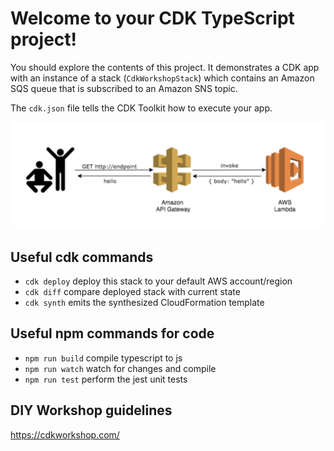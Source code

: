 # Welcome to your CDK TypeScript project!

You should explore the contents of this project. It demonstrates a CDK app with an instance of a stack (`CdkWorkshopStack`)
which contains an Amazon SQS queue that is subscribed to an Amazon SNS topic.

The `cdk.json` file tells the CDK Toolkit how to execute your app.

![sample_workshop_project.png](./diagrams/sample_workshop_project.png)

## Useful cdk commands

 * `cdk deploy`      deploy this stack to your default AWS account/region
 * `cdk diff`        compare deployed stack with current state
 * `cdk synth`       emits the synthesized CloudFormation template

## Useful npm commands for code
 * `npm run build`   compile typescript to js
 * `npm run watch`   watch for changes and compile
 * `npm run test`    perform the jest unit tests

## DIY Workshop guidelines
https://cdkworkshop.com/
